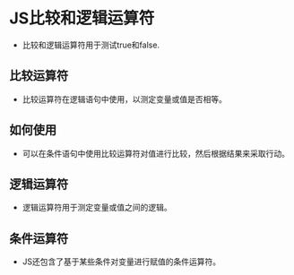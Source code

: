 # JS比较和逻辑运算符

- 比较和逻辑运算符用于测试true和false.

## 比较运算符

- 比较运算符在逻辑语句中使用，以测定变量或值是否相等。

## 如何使用

- 可以在条件语句中使用比较运算符对值进行比较，然后根据结果来采取行动。

## 逻辑运算符

- 逻辑运算符用于测定变量或值之间的逻辑。

## 条件运算符

- JS还包含了基于某些条件对变量进行赋值的条件运算符。
